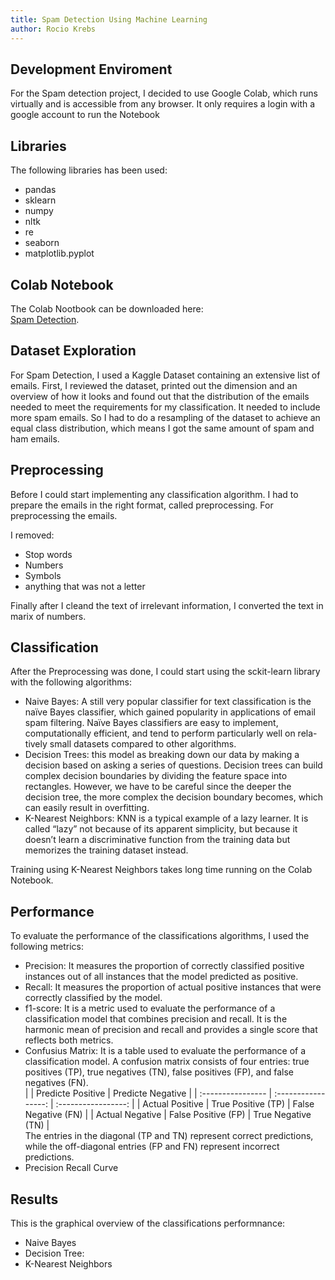 ```yaml
---
title: Spam Detection Using Machine Learning
author: Rocio Krebs
---
```



## Development Enviroment

For the Spam detection project, I decided to use Google Colab, which runs virtually and is accessible from any browser. It only requires a login with a google account to run the Notebook

## Libraries

The following libraries has been used: 
- pandas
- sklearn
- numpy
- nltk
- re
- seaborn
- matplotlib.pyplot

## Colab Notebook

The Colab Nootbook can be downloaded here:<br>
[Spam Detection](https://colab.research.google.com/drive/17my6zWZR8hrFyJJmSfxNe1GUBkizrVsX?usp=sharing).

## Dataset Exploration

For Spam Detection, I used a Kaggle Dataset containing an extensive list of emails. First, I reviewed the dataset, printed out the dimension and an overview of how it looks and found out that the distribution of the emails needed to meet the requirements for my classification. It needed to include more spam emails. So I had to do a resampling of the dataset to achieve an equal class distribution, which means I got the same amount of spam and ham emails.


## Preprocessing

Before I could start implementing any classification algorithm. I had to prepare the emails in the right format, called preprocessing.
For preprocessing the emails.

I removed:

- Stop words 
- Numbers
- Symbols
- anything that was not a letter

Finally after I cleand the text of irrelevant information, I converted the text in marix of numbers.

## Classification

After the Preprocessing was done, I could start using the sckit-learn library with the following algorithms:

- Naive Bayes: A still very popular classifier for text classification is the naïve Bayes classifier, which gained popularity in applications of email spam filtering. Naïve Bayes classifiers are easy to implement, computationally efficient, and tend to perform particularly well on rela- tively small datasets compared to other algorithms.
- Decision Trees: this model as breaking down our data by making a decision based on asking a series of questions. Decision trees can build complex decision boundaries by dividing the feature space into rectangles. However, we have to be careful since the deeper the decision tree, the more complex the decision boundary becomes, which can easily result in overfitting.
- K-Nearest Neighbors: KNN is a typical example of a lazy learner. It is called “lazy” not because of its apparent simplicity, but because it doesn’t learn a discriminative function from the training data but memorizes the training dataset instead. 

Training using K-Nearest Neighbors takes long time running on the Colab Notebook.

## Performance

To evaluate the performance of the classifications algorithms, I used the following metrics:

- Precision: It measures the proportion of correctly classified positive instances out of all instances that the model predicted as positive.
- Recall: It measures the proportion of actual positive instances that were correctly classified by the model.
- f1-score: It is a metric used to evaluate the performance of a classification model that combines precision and recall. It is the harmonic mean of precision and recall and provides a single score that reflects both metrics.
- Confusius Matrix: It is a table used to evaluate the performance of a classification model. A confusion matrix consists of four entries: true positives (TP), true negatives (TN), false positives (FP), and false negatives (FN).<br>
|                   | Predicte Positive   | Predicte Negative   |
| :---------------- | :-----------------: | :-----------------: |
| Actual Positive   | True Positive (TP)  | False Negative (FN) | 
| Actual Negative   | False Positive (FP) | True Negative (TN)  |  <br>
The entries in the diagonal (TP and TN) represent correct predictions, while the off-diagonal entries (FP and FN) represent incorrect predictions.       
- Precision Recall Curve

## Results

This is the graphical overview of the classifications performnance:

- Naive Bayes
- Decision Tree:
- K-Nearest Neighbors


